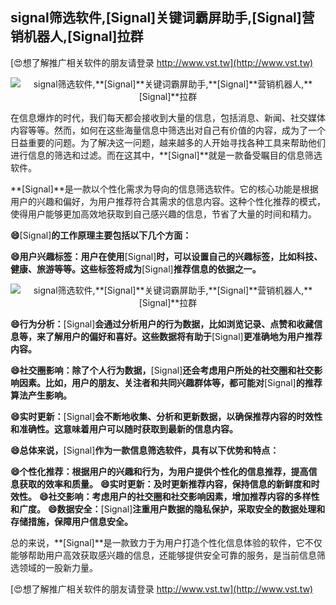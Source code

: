 ## **signal筛选软件,**[Signal]**关键词霸屏助手,**[Signal]**营销机器人,**[Signal]**拉群**

[😍想了解推广相关软件的朋友请登录 http://www.vst.tw](http://www.vst.tw)

 <center><img src="https://vst.tw/MP4/tuiguang/png/3.png" alt="signal筛选软件,**[Signal]**关键词霸屏助手,**[Signal]**营销机器人,**[Signal]**拉群"></center>

在信息爆炸的时代，我们每天都会接收到大量的信息，包括消息、新闻、社交媒体内容等等。然而，如何在这些海量信息中筛选出对自己有价值的内容，成为了一个日益重要的问题。为了解决这一问题，越来越多的人开始寻找各种工具来帮助他们进行信息的筛选和过滤。而在这其中，**[Signal]**就是一款备受瞩目的信息筛选软件。

**[Signal]**是一款以个性化需求为导向的信息筛选软件。它的核心功能是根据用户的兴趣和偏好，为用户推荐符合其需求的信息内容。这种个性化推荐的模式，使得用户能够更加高效地获取到自己感兴趣的信息，节省了大量的时间和精力。

**😄**[Signal]**的工作原理主要包括以下几个方面：**

**😄用户兴趣标签：用户在使用**[Signal]**时，可以设置自己的兴趣标签，比如科技、健康、旅游等等。这些标签将成为**[Signal]**推荐信息的依据之一。**

 <center><img src="https://vst.tw/MP4/tuiguang/png/0.png" alt="signal筛选软件,**[Signal]**关键词霸屏助手,**[Signal]**营销机器人,**[Signal]**拉群"></center>

**😄行为分析：**[Signal]**会通过分析用户的行为数据，比如浏览记录、点赞和收藏信息等，来了解用户的偏好和喜好。这些数据将有助于**[Signal]**更准确地为用户推荐内容。**

**😄社交圈影响：除了个人行为数据，**[Signal]**还会考虑用户所处的社交圈和社交影响因素。比如，用户的朋友、关注者和共同兴趣群体等，都可能对**[Signal]**的推荐算法产生影响。**

**😄实时更新：**[Signal]**会不断地收集、分析和更新数据，以确保推荐内容的时效性和准确性。这意味着用户可以随时获取到最新的信息内容。**

**😄总体来说，**[Signal]**作为一款信息筛选软件，具有以下优势和特点：**

**😄个性化推荐：根据用户的兴趣和行为，为用户提供个性化的信息推荐，提高信息获取的效率和质量。**
**😄实时更新：及时更新推荐内容，保持信息的新鲜度和时效性。**
**😄社交影响：考虑用户的社交圈和社交影响因素，增加推荐内容的多样性和广度。**
**😄数据安全：**[Signal]**注重用户数据的隐私保护，采取安全的数据处理和存储措施，保障用户信息安全。**

总的来说，**[Signal]**是一款致力于为用户打造个性化信息体验的软件，它不仅能够帮助用户高效获取感兴趣的信息，还能够提供安全可靠的服务，是当前信息筛选领域的一股新力量。

[😍想了解推广相关软件的朋友请登录 http://www.vst.tw](http://www.vst.tw)



